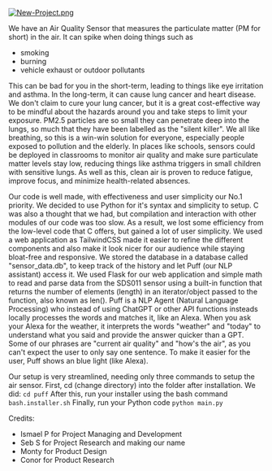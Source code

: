 [![New-Project.png](https://i.postimg.cc/x1P7G56K/New-Project.png)](https://postimg.cc/5X6nbBd0)

We have an Air Quality Sensor that measures the particulate matter (PM for short) in the air. It can spike when doing things such as
* smoking
* burning
* vehicle exhaust or outdoor pollutants

This can be bad for you in the short-term, leading to things like eye irritation and asthma.
In the long-term, it can cause lung cancer and heart disease.
We don't claim to cure your lung cancer, but it is a great cost-effective way to be mindful about the hazards around you and
take steps to limit your exposure. PM2.5 particles are so small they can penetrate deep into the lungs, so much that they have
been labelled as the "silent killer". We all like breathing, so this is a win-win solution for everyone, especially people exposed to pollution and
the elderly. In places like schools, sensors could be deployed in classrooms to monitor air quality and make sure particulate
matter levels stay low, reducing things like asthma triggers in small children with sensitive lungs. As well as this, clean air is
proven to reduce fatigue, improve focus, and minimize health-related absences.

Our code is well made, with effectiveness and user simplicity our No.1 priority. We decided to use Python for it's syntax and
simplicity to setup. C was also a thought that we had, but compilation and interaction with other modules of our code was too slow.
As a result, we lost some efficiency from the low-level code that C offers, but gained a lot of user simplicity. We used a web application as 
TailwindCSS made it easier to refine the different components and also make it look nicer for our audience while staying bloat-free and responsive. 
We stored the database in a database called "sensor_data.db", to keep track of the history and let Puff (our NLP assistant) access it. 
We used Flask for our web application and simple math to read and parse data from the SDS011 sensor using 
a built-in function that returns the number of elements (length) in an iterator/object passed to the function,
also known as len(). Puff is a NLP Agent (Natural Language Processing) who instead of using ChatGPT or other API functions insteads locally processes the words
and matches it, like an Alexa. When you ask your Alexa for the weather, it interprets the words "weather" and "today" to understand what you said and provide the answer
quicker than a GPT. Some of our phrases are "current air quality" and "how's the air", as you can't expect the user to only say one sentence. To make it easier for the user,
Puff shows an blue light (like Alexa).

Our setup is very streamlined, needing only three commands to setup the air sensor. First, cd (change directory) into the folder after installation. We did:
`cd puff`
After this, run your installer using the bash command
`bash.installer.sh`
Finally, run your Python code
`python main.py`


Credits:
- Ismael P for Project Managing and Development
- Seb S for Project Research and making our name
- Monty for Product Design
- Conor for Product Research

